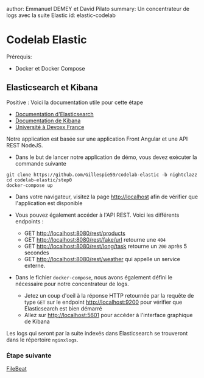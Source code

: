 author: Emmanuel DEMEY et David Pilato
summary: Un concentrateur de logs avec la suite Elastic
id: elastic-codelab

# Codelab Elastic

Prérequis: 
- Docker et Docker Compose

## Elasticsearch et Kibana

Positive
: Voici la documentation utile pour cette étape
  * [Documentation d'Elasticsearch](https://www.elastic.co/guide/en/elasticsearch/reference/current/index.html) 
  * [Documentation de Kibana](https://www.elastic.co/guide/en/kibana/current/index.html)
  * [Université à Devoxx France](https://www.youtube.com/watch?v=0J5Xt5CCQhQ)

Notre application est basée sur une application Front Angular et une API REST NodeJS.

- Dans le but de lancer notre application de démo, vous devez exécuter la commande suivante

```shell
git clone https://github.com/Gillespie59/codelab-elastic -b nightclazz
cd codelab-elastic/step0
docker-compose up
```

- Dans votre navigateur, visitez la page [http://localhost](http://localhost) afin de vérifier que l'application est disponible

- Vous pouvez également accéder à l'API REST. Voici les différents endpoints :

  - GET [http://localhost:8080/rest/products](http://localhost:8080/rest/products)
  - GET [http://localhost:8080/rest/fake/url](http://localhost:8080/rest/fake/url) retourne une `404`
  - GET [http://localhost:8080/rest/long/task](http://localhost:8080/rest/long/task) retourne un `200` après 5 secondes
  - GET [http://localhost:8080/rest/weather](http://localhost:8080/rest/weather) qui appelle un service externe.

- Dans le fichier `docker-compose`, nous avons également défini le nécessaire pour notre concentrateur de logs.
  - Jetez un coup d'oeil à la réponse HTTP retournée par la requête de type `GET` sur le endpoint [http://localhost:9200](http://localhost:9200) pour vérifier que Elasticsearch est bien démarré
  - Allez sur [http://localhost:5601](http://localhost:5601) pour accéder à l'interface graphique de Kibana

Les logs qui seront par la suite indexés dans Elasticsearch se trouveront dans le répertoire `nginxlogs`.

### Étape suivante

[FileBeat](https://github.com/Gillespie59/codelab-elastic/tree/nightclazz/step1)
